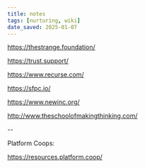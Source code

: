 ```yaml
---
title: notes
tags: [nurturing, wiki]
date_saved: 2025-01-07
---
```


<https://thestrange.foundation/>

<https://trust.support/>

<https://www.recurse.com/>

<https://sfpc.io/>

<https://www.newinc.org/>

<http://www.theschoolofmakingthinking.com/>

--

Platform Coops:

<https://resources.platform.coop/>